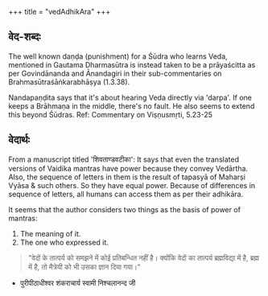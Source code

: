 +++
title = "vedAdhikAra"
+++

## वेद-शब्दः
The well known daṇḍa (punishment) for a Śūdra who learns Veda, mentioned in Gautama Dharmasūtra is instead taken to be a prāyaścitta as per Govindānanda and Ānandagiri in their sub-commentaries on Brahmasūtraśāṅkarabhāṣya (1.3.38). 

Nandapaṇḍita says that it's about hearing Veda directly via 'darpa'. If one keeps a Brāhmaṇa in the middle, there's no fault. He also seems to extend this beyond Śūdras.
Ref: Commentary on Viṣṇusmṛti, 5.23-25


## वेदार्थः
From a manuscript titled 'शिवताण्डवटीका': It says that even the translated versions of Vaidika mantras have power because they convey Vedārtha. Also, the sequence of letters in them is the result of tapasyā of Maharṣi Vyāsa & such others. So they have equal power. Because of differences in sequence of letters, all humans can access them as per their adhikāra.

It seems that the author considers two things as the basis of power of mantras:
1. The meaning of it.
2. The one who expressed it.

> "वेदों के तात्पर्य को समझने में कोई प्रतिबन्धित नहीं है। क्योंकि वेदों का तात्पर्य ब्रह्मविद्या में है, ब्रह्म में है, तो मैत्रेयी को भी उसका ज्ञान दिया गया।"  
- पुरीपीठाधीश्वर शंकराचार्य स्वामी निश्चलानन्द जी